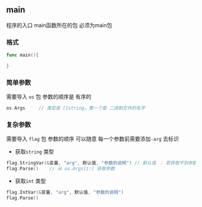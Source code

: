 ##  main
程序的入口
main函数所在的包 必须为main包

###   格式
```go
func main(){

}
```

###   简单参数
需要导入 `os` 包
参数的顺序是 有序的
```go
os.Args		// 类型是 []string，第一个是 二进制文件的名字
```


###   复杂参数
需要导入 `flag` 包
参数的顺序 可以随意
每一个参数前需要添加`-arg` 去标识

* 获取`string` 类型
```go
flag.StringVar(&变量, "arg", 默认值, "参数的说明") // 默认值 ： 若获取不到参数，就使用默认值 赋给变量
flag.Parse()	// 从 os.Args[1:] 获取参数
```
* 获取`int` 类型
```go
flag.IntVar(&变量, "arg", 默认值, "参数的说明")
flag.Parse()
```
